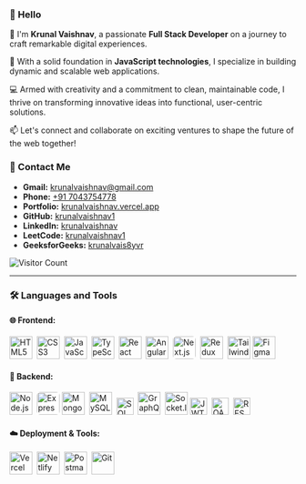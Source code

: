 ### 🙏 Hello

👋 I'm **Krunal Vaishnav**, a passionate **Full Stack Developer** on a journey to craft remarkable digital experiences.

🚀 With a solid foundation in **JavaScript technologies**, I specialize in building dynamic and scalable web applications.

💻 Armed with creativity and a commitment to clean, maintainable code, I thrive on transforming innovative ideas into functional, user-centric solutions.

📫 Let's connect and collaborate on exciting ventures to shape the future of the web together!

### 📇 Contact Me

- **Gmail:** [krunalvaishnav@gmail.com](mailto:krunalvaishnav@gmail.com)
- **Phone:** [+91 7043754778](tel:+917043754778)
- **Portfolio:** [krunalvaishnav.vercel.app](https://krunalvaishnav.vercel.app/)
- **GitHub:** [krunalvaishnav1](https://github.com/krunalvaishnav)
- **LinkedIn:** [krunalvaishnav](https://www.linkedin.com/in/krunalvaishnav/)
- **LeetCode:** [krunalvaishnav1](https://leetcode.com/u/krunalvaishnav/)
- **GeeksforGeeks:** [krunalvais8yvr](https://www.geeksforgeeks.org/user/krunalvais8yvr/)

![Visitor Count](https://komarev.com/ghpvc/?username=krunalvaishnav1&color=brightgreen)

---

### 🛠️ Languages and Tools

#### 🌐 Frontend:
<div align="left">
  <img src="https://cdn.jsdelivr.net/gh/devicons/devicon/icons/html5/html5-original.svg" title="HTML5" height="40"/>&nbsp;
  <img src="https://cdn.jsdelivr.net/gh/devicons/devicon/icons/css3/css3-original.svg" title="CSS3" height="40"/>&nbsp;
  <img src="https://cdn.jsdelivr.net/gh/devicons/devicon/icons/javascript/javascript-original.svg" title="JavaScript" height="40"/>&nbsp;
  <img src="https://cdn.jsdelivr.net/gh/devicons/devicon/icons/typescript/typescript-original.svg" title="TypeScript" height="40"/>&nbsp;
  <img src="https://cdn.jsdelivr.net/gh/devicons/devicon/icons/react/react-original.svg" title="React" height="40"/>&nbsp;
  <img src="https://cdn.jsdelivr.net/gh/devicons/devicon/icons/angularjs/angularjs-original.svg" title="Angular" height="40"/>&nbsp;
  <img src="https://cdn.jsdelivr.net/gh/devicons/devicon/icons/nextjs/nextjs-original.svg" title="Next.js" height="40" style="background-color:white; border-radius:6px"/>&nbsp;
  <img src="https://cdn.jsdelivr.net/gh/devicons/devicon/icons/redux/redux-original.svg" title="Redux" height="40"/>&nbsp;
<img src="https://www.vectorlogo.zone/logos/tailwindcss/tailwindcss-icon.svg" title="Tailwind CSS" height="40"/>
  <img src="https://cdn.jsdelivr.net/gh/devicons/devicon/icons/figma/figma-original.svg" title="Figma" height="40"/>&nbsp;
</div>

#### 🔧 Backend:
<div align="left">
  <img src="https://cdn.jsdelivr.net/gh/devicons/devicon/icons/nodejs/nodejs-original.svg" title="Node.js" height="40"/>&nbsp;
 <img src="https://upload.wikimedia.org/wikipedia/commons/6/64/Expressjs.png" title="Express.js" height="40" style="background:white; border-radius:6px"/>
  <img src="https://cdn.jsdelivr.net/gh/devicons/devicon/icons/mongodb/mongodb-original.svg" title="MongoDB" height="40"/>&nbsp;
  <img src="https://cdn.jsdelivr.net/gh/devicons/devicon/icons/mysql/mysql-original.svg" title="MySQL" height="40"/>&nbsp;
  <img src="https://img.shields.io/badge/SQL-4479A1?logo=postgresql&logoColor=white" title="SQL" height="30"/>&nbsp;
  <img src="https://cdn.jsdelivr.net/gh/devicons/devicon/icons/graphql/graphql-plain.svg" title="GraphQL" height="40"/>&nbsp;
<img src="https://cdn.jsdelivr.net/gh/devicons/devicon/icons/socketio/socketio-original.svg" title="Socket.IO" height="40"/>
  <img src="https://img.shields.io/badge/JWT-black?logo=jsonwebtokens&logoColor=white" title="JWT" height="30"/>&nbsp;
  <img src="https://img.shields.io/badge/OAuth2-000000?logo=oauth&logoColor=white" title="OAuth" height="30"/>&nbsp;
  <img src="https://img.shields.io/badge/REST%20API-FF6C37?logo=rest&logoColor=white" title="RESTful APIs" height="30"/>&nbsp;
</div>

#### ☁️ Deployment & Tools:
<div align="left">
  <img src="https://cdn.jsdelivr.net/gh/devicons/devicon/icons/vercel/vercel-original.svg" title="Vercel" height="40"/>&nbsp;
  <img src="https://cdn.jsdelivr.net/gh/devicons/devicon/icons/netlify/netlify-original.svg" title="Netlify" height="40"/>&nbsp;
  <img src="https://cdn.jsdelivr.net/gh/devicons/devicon/icons/postman/postman-original.svg" title="Postman" height="40"/>&nbsp;
  <img src="https://cdn.jsdelivr.net/gh/devicons/devicon/icons/git/git-original.svg" title="Git" height="40"/>&nbsp;
</div>
